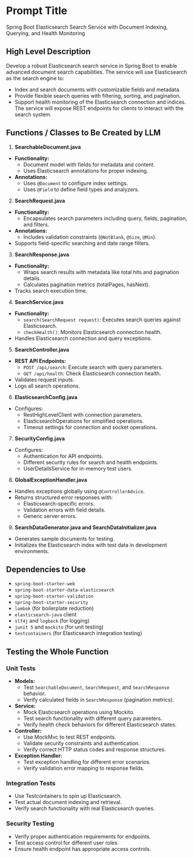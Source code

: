 # Prompt Title
Spring Boot Elasticsearch Search Service with Document Indexing, Querying, and Health Monitoring

## High Level Description
Develop a robust Elasticsearch search service in Spring Boot to enable advanced document search capabilities. The service will use Elasticsearch as the search engine to:
* Index and search documents with customizable fields and metadata.
* Provide flexible search queries with filtering, sorting, and pagination.
* Support health monitoring of the Elasticsearch connection and indices.
  The service will expose REST endpoints for clients to interact with the search system.

## Functions / Classes to Be Created by LLM

1. **SearchableDocument.java**
* **Functionality:**
    * Document model with fields for metadata and content.
    * Uses Elasticsearch annotations for proper indexing.
* **Annotations:**
    * Uses `@Document` to configure index settings.
    * Uses `@Field` to define field types and analyzers.

2. **SearchRequest.java**
* **Functionality:**
    * Encapsulates search parameters including query, fields, pagination, and filters.
* **Annotations:**
    * Includes validation constraints (`@NotBlank`, `@Size`, `@Min`).
* Supports field-specific searching and date range filters.

3. **SearchResponse.java**
* **Functionality:**
    * Wraps search results with metadata like total hits and pagination details.
    * Calculates pagination metrics (totalPages, hasNext).
* Tracks search execution time.

4. **SearchService.java**
* **Functionality:**
    * `search(SearchRequest request)`: Executes search queries against Elasticsearch.
    * `checkHealth()`: Monitors Elasticsearch connection health.
* Handles Elasticsearch connection and query exceptions.

5. **SearchController.java**
* **REST API Endpoints:**
    * `POST /api/search`: Execute search with query parameters.
    * `GET /api/health`: Check Elasticsearch connection health.
* Validates request inputs.
* Logs all search operations.

6. **ElasticsearchConfig.java**
* Configures:
    * RestHighLevelClient with connection parameters.
    * ElasticsearchOperations for simplified operations.
    * Timeout settings for connection and socket operations.

7. **SecurityConfig.java**
* Configures:
    * Authentication for API endpoints.
    * Different security rules for search and health endpoints.
    * UserDetailsService for in-memory test users.

8. **GlobalExceptionHandler.java**
* Handles exceptions globally using `@ControllerAdvice`.
* Returns structured error responses with:
    * Elasticsearch-specific errors.
    * Validation errors with field details.
    * Generic server errors.

9. **SearchDataGenerator.java and SearchDataInitializer.java**
* Generates sample documents for testing.
* Initializes the Elasticsearch index with test data in development environments.

## Dependencies to Use
* `spring-boot-starter-web`
* `spring-boot-starter-data-elasticsearch`
* `spring-boot-starter-validation`
* `spring-boot-starter-security`
* `lombok` (for boilerplate reduction)
* `elasticsearch-java` client
* `slf4j` and `logback` (for logging)
* `junit 5` and `mockito` (for unit testing)
* `testcontainers` (for Elasticsearch integration testing)

## Testing the Whole Function

### Unit Tests
* **Models:**
    * Test `SearchableDocument`, `SearchRequest`, and `SearchResponse` behavior.
    * Verify calculated fields in `SearchResponse` (pagination metrics).
* **Service:**
    * Mock Elasticsearch operations using Mockito.
    * Test search functionality with different query parameters.
    * Verify health check behaviors for different Elasticsearch states.
* **Controller:**
    * Use MockMvc to test REST endpoints.
    * Validate security constraints and authentication.
    * Verify correct HTTP status codes and response structures.
* **Exception Handler:**
    * Test exception handling for different error scenarios.
    * Verify validation error mapping to response fields.

### Integration Tests
* Use Testcontainers to spin up Elasticsearch.
* Test actual document indexing and retrieval.
* Verify search functionality with real Elasticsearch queries.

### Security Testing
* Verify proper authentication requirements for endpoints.
* Test access control for different user roles.
* Ensure health endpoint has appropriate access controls.